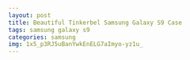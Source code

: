 ```yaml
---
layout: post
title: Beautiful Tinkerbel Samsung Galaxy S9 Case
tags: samsung galaxy s9
categories: samsung
img: 1x5_p3RJ5uBanYwkEnELG7aImyo-yz1u_
---
```

